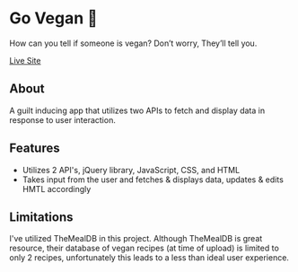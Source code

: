 # Go Vegan 🌱
How can you tell if someone is vegan? Don’t worry, They’ll tell you.

<a href="https://itsoliviasparks-go-vegan.netlify.app">Live Site</a>

## About
A guilt inducing app that utilizes two APIs to fetch and display data in response to user interaction.

## Features
* Utilizes 2 API's, jQuery library, JavaScript, CSS, and HTML
* Takes input from the user and fetches & displays data, updates & edits HMTL accordingly

## Limitations
I've utilized TheMealDB in this project. Although TheMealDB is great resource, their database of vegan recipes (at time of upload) is limited to only 2 recipes, unfortunately this leads to a less than ideal user experience.

